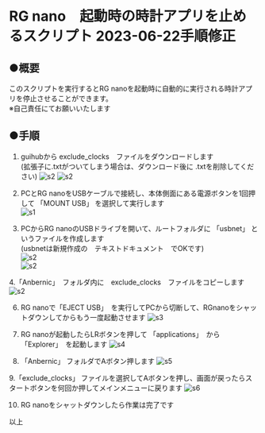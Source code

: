 # RG nano　起動時の時計アプリを止めるスクリプト 2023-06-22手順修正  

## ●概要  
このスクリプトを実行するとRG nanoを起動時に自動的に実行される時計アプリを停止させることができます。  
※自己責任にてお願いいたします  

## ●手順  
  
1. guihubから exclude_clocks　ファイルをダウンロードします  
(拡張子に.txtがついてしまう場合は、ダウンロード後に .txtを削除してください)
  ![s2](/asset/sc2.png)
  ![s2](/asset/sc3.png)

3. PCとRG nanoをUSBケーブルで接続し、本体側面にある電源ボタンを1回押して 「MOUNT USB」 を選択して実行します  
  ![s1](/asset/IMG_2218.jpeg)

3. PCからRG nanoのUSBドライブを開いて、ルートフォルダに 「usbnet」 というファイルを作成します  
(usbnetは新規作成の　テキストドキュメント　でOKです)  
  ![s2](/asset/sc4.png)  
  ![s2](/asset/sc5.png)  

4.「Anbernic」　フォルダ内に　exclude_clocks　ファイルをコピーします  
  ![s2](/asset/sc1.png)  
 
6. RG nanoで「EJECT USB」　を実行してPCから切断して、RGnanoをシャットダウンしてからもう一度起動させます
  ![s3](/asset/IMG_2219.jpeg)

7. RG nanoが起動したらLRボタンを押して 「applications」　から 「Explorer」　を起動します
  ![s4](/asset/IMG_2220.jpeg)

8. 「Anbernic」 フォルダでAボタン押します
  ![s5](/asset/IMG_2221.jpeg)

9.「exclude_clocks」 ファイルを選択してAボタンを押し、画面が戻ったらスタートボタンを何回か押してメインメニューに戻ります
  ![s6](/asset/IMG_2222.jpeg)    
  
10. RG nanoをシャットダウンしたら作業は完了です

以上
